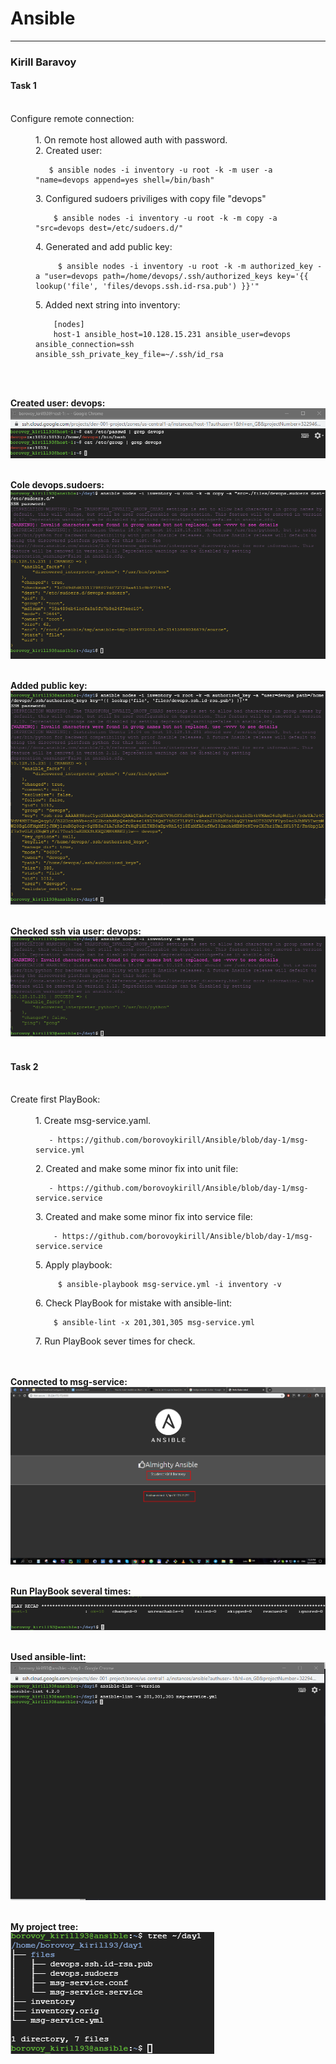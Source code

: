 # Ansible
-----------------

### Kirill Baravoy
#### Task 1
<br>
  <dt> Configure remote connection: </dt><br>
  <dd> 1. On remote host allowed auth with password. </dd>
  <dd> 2. Created user:

       $ ansible nodes -i inventory -u root -k -m user -a "name=devops append=yes shell=/bin/bash"
 </dd>
  <dd> 3. Configured sudoers priviliges with copy file "devops"

        $ ansible nodes -i inventory -u root -k -m copy -a "src=devops dest=/etc/sudoers.d/"

   </dd>
   <dd> 4. Generated and add public key:

         $ ansible nodes -i inventory -u root -k -m authorized_key -a "user=devops path=/home/devops/.ssh/authorized_keys key='{{ lookup('file', 'files/devops.ssh.id-rsa.pub') }}'"
  </dd>
  <dd> 5. Added next string into inventory:

        [nodes]
        host-1 ansible_host=10.128.15.231 ansible_user=devops ansible_connection=ssh ansible_ssh_private_key_file=~/.ssh/id_rsa
 </dd>
<br>
<br>

**Created user: devops:** <br>
![alt text](https://github.com/borovoykirill/Ansible/blob/day-1/img/create_user_devops.png "User: devops")
<br>
<br>

**Cole devops.sudoers:** <br>
![alt text](https://github.com/borovoykirill/Ansible/blob/day-1/img/cp_sudoers.png "Maked priviliges")
<br>
<br>


**Added public key:** <br>
![alt text](https://github.com/borovoykirill/Ansible/blob/day-1/img/authorized_keys.png "Added public key")
<br>
<br>

**Checked ssh via user: devops:** <br>
![alt text](https://github.com/borovoykirill/Ansible/blob/day-1/img/devops_ssh.png "Checked ssh via devops with -m ping")
<br>
<br>

#### Task 2
<br>
  <dt> Create first PlayBook: </dt><br>
  <dd> 1. Create msg-service.yaml.

       - https://github.com/borovoykirill/Ansible/blob/day-1/msg-service.yml
  </dd>
  <dd> 2. Created and make some minor fix into unit file:

       - https://github.com/borovoykirill/Ansible/blob/day-1/msg-service.service
 </dd>
  <dd> 3. Created and make some minor fix into service file:

        - https://github.com/borovoykirill/Ansible/blob/day-1/msg-service.service

   </dd>
   <dd> 5. Apply playbook:

         $ ansible-playbook msg-service.yml -i inventory -v
  </dd>
  <dd> 6. Check PlayBook for mistake with ansible-lint:

        $ ansible-lint -x 201,301,305 msg-service.yml
 </dd>
 <dd> 7. Run PlayBook sever times for check.
</dd>
<br>
<br>

**Connected to msg-service:** <br>
![alt text](https://github.com/borovoykirill/Ansible/blob/day-1/img/almighty_Ansible.png "Hello, Ansible!")
<br>
<br>

**Run PlayBook several times:** <br>
![alt text](https://github.com/borovoykirill/Ansible/blob/day-1/img/run_playbook_several_times.png "changed != 0")
<br>
<br>


**Used ansible-lint:** <br>
![alt text](https://github.com/borovoykirill/Ansible/blob/day-1/img/check-lint.png "Check for mistakes")
<br>
<br>

**My project tree:** <br>
![alt text](https://github.com/borovoykirill/Ansible/blob/day-1/img/tree.png "Project tree")
<br>
<br>

